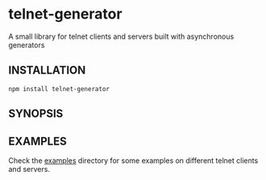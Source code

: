 # telnet-generator

A small library for telnet clients and servers built with asynchronous generators

## INSTALLATION

    npm install telnet-generator

## SYNOPSIS

## EXAMPLES

Check the [examples](./examples) directory for some examples on different telnet clients and servers.
